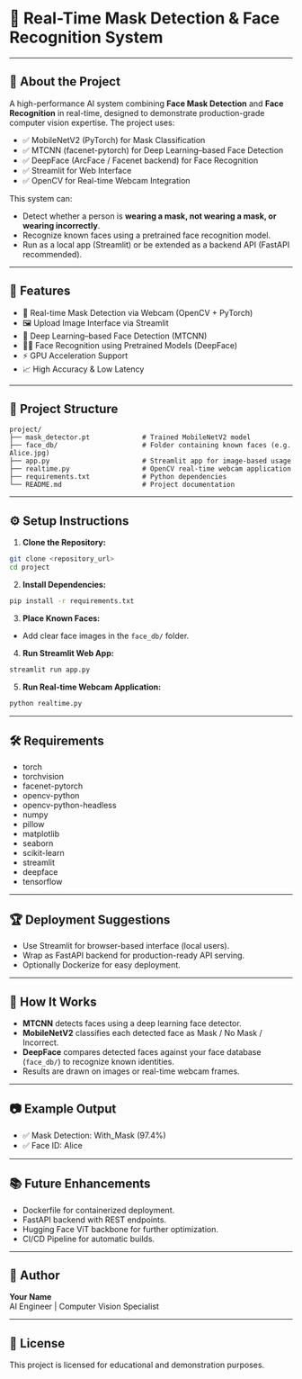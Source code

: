 # 🧠 Real-Time Mask Detection & Face Recognition System

---

## 📌 About the Project

A high-performance AI system combining **Face Mask Detection** and **Face Recognition** in real-time, designed to demonstrate production-grade computer vision expertise. The project uses:

- ✅ MobileNetV2 (PyTorch) for Mask Classification
- ✅ MTCNN (facenet-pytorch) for Deep Learning–based Face Detection
- ✅ DeepFace (ArcFace / Facenet backend) for Face Recognition
- ✅ Streamlit for Web Interface
- ✅ OpenCV for Real-time Webcam Integration

This system can:

- Detect whether a person is **wearing a mask, not wearing a mask, or wearing incorrectly**.
- Recognize known faces using a pretrained face recognition model.
- Run as a local app (Streamlit) or be extended as a backend API (FastAPI recommended).

---

## 🚀 Features

- 🎥 Real-time Mask Detection via Webcam (OpenCV + PyTorch)
- 🖼️ Upload Image Interface via Streamlit
- 👤 Deep Learning–based Face Detection (MTCNN)
- 🧑‍💼 Face Recognition using Pretrained Models (DeepFace)
- ⚡ GPU Acceleration Support
- 📈 High Accuracy & Low Latency

---

## 📁 Project Structure

```
project/
├── mask_detector.pt             # Trained MobileNetV2 model
├── face_db/                     # Folder containing known faces (e.g. Alice.jpg)
├── app.py                       # Streamlit app for image-based usage
├── realtime.py                  # OpenCV real-time webcam application
├── requirements.txt             # Python dependencies
└── README.md                    # Project documentation
```

---

## ⚙️ Setup Instructions

1. **Clone the Repository:**

```bash
git clone <repository_url>
cd project
```

2. **Install Dependencies:**

```bash
pip install -r requirements.txt
```

3. **Place Known Faces:**

- Add clear face images in the `face_db/` folder.

4. **Run Streamlit Web App:**

```bash
streamlit run app.py
```

5. **Run Real-time Webcam Application:**

```bash
python realtime.py
```

---

## 🛠️ Requirements

- torch
- torchvision
- facenet-pytorch
- opencv-python
- opencv-python-headless
- numpy
- pillow
- matplotlib
- seaborn
- scikit-learn
- streamlit
- deepface
- tensorflow

---

## 🏆 Deployment Suggestions

- Use Streamlit for browser-based interface (local users).
- Wrap as FastAPI backend for production-ready API serving.
- Optionally Dockerize for easy deployment.

---

## 📖 How It Works

- **MTCNN** detects faces using a deep learning face detector.
- **MobileNetV2** classifies each detected face as Mask / No Mask / Incorrect.
- **DeepFace** compares detected faces against your face database (`face_db/`) to recognize known identities.
- Results are drawn on images or real-time webcam frames.

---

## 📷 Example Output

- ✅ Mask Detection: With\_Mask (97.4%)
- ✅ Face ID: Alice

---

## 📚 Future Enhancements

- Dockerfile for containerized deployment.
- FastAPI backend with REST endpoints.
- Hugging Face ViT backbone for further optimization.
- CI/CD Pipeline for automatic builds.

---

## 👤 Author

**Your Name**\
AI Engineer | Computer Vision Specialist

---

## 📄 License

This project is licensed for educational and demonstration purposes.

